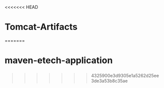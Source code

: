 <<<<<<< HEAD
# Tomcat-Artifacts
=======
# maven-etech-application
####
#####
>>>>>>> 4325900e3d9305e1a5262d25ee3de3a53b8c35ae
